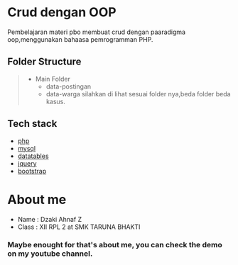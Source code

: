 # Crud dengan OOP

Pembelajaran materi pbo membuat crud dengan paaradigma oop,menggunakan bahaasa pemrogramman PHP.

## Folder Structure
> - Main Folder
>   - data-postingan
>   - data-warga
> silahkan di lihat sesuai folder nya,beda folder beda kasus.

## Tech stack
- [php](https://www.php.net/)
- [mysql](https://www.mysql.com/)
- [datatables](https://datatables.net/)
- [jquery](https://jquery.com/)
- [bootstrap](https://getbootstrap.com/)

# About me
- Name : Dzaki Ahnaf Z
- Class : XII RPL 2 at SMK TARUNA BHAKTI
### Maybe enought for that's about me, you can check the demo on my youtube channel.